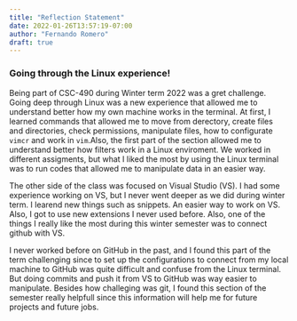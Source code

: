 ```yaml
---
title: "Reflection Statement"
date: 2022-01-26T13:57:19-07:00
author: "Fernando Romero"
draft: true
---
```

### **Going through the Linux experience!**
Being part of CSC-490 during Winter term 2022 was a gret challenge. Going deep through Linux was a new experience that allowed me to understand better how my own machine works in the terminal. At first, I learned commands that allowed me to move from derectory, create files and directories, check permissions, manipulate files, how to configurate `vimcr` and work in `vim`.Also, the first part of the section allowed me to understand better how filters work in a Linux enviroment. We worked in different assigments, but what I liked the most by using the Linux terminal was to run codes that allowed me to manipulate data in an easier way. 

The other side of the class was focused on Visual Studio (VS). I had some experience working on VS, but I never went deeper as we did during winter term. I learend new things such as snippets. An easier way to work on VS. Also, I got to use new extensions I never used before. Also, one of the things I really like the most during this winter semester was to connect github with VS. 

I never worked before on GitHub in the past, and I found this part of the term challenging since to set up the configurations to connect from my local machine to GitHub was quite difficult and confuse from the Linux terminal. But doing commits and push it from VS to GitHub was way easier to manipulate. Besides how challeging was git, I found this section of the semester really helpfull since this information will help me for future projects and future jobs.


